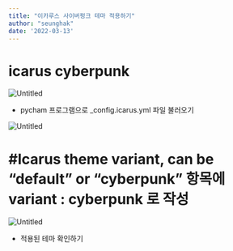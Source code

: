 ```yaml
---
title: "이카루스 사이버펑크 테마 적용하기"
author: "seunghak"
date: '2022-03-13'
---
```

# icarus cyberpunk

![Untitled](/images/icaruscyb/Untitled.png)

- pycham 프로그램으로 _config.icarus.yml 파일 불러오기

![Untitled](/images/icaruscyb/Untitled1.png)

# #Icarus theme variant, can be “default” or “cyberpunk” 항목에 variant : cyberpunk 로 작성

![Untitled](/images/icaruscyb/Untitled2.png)

- 적용된 테마 확인하기